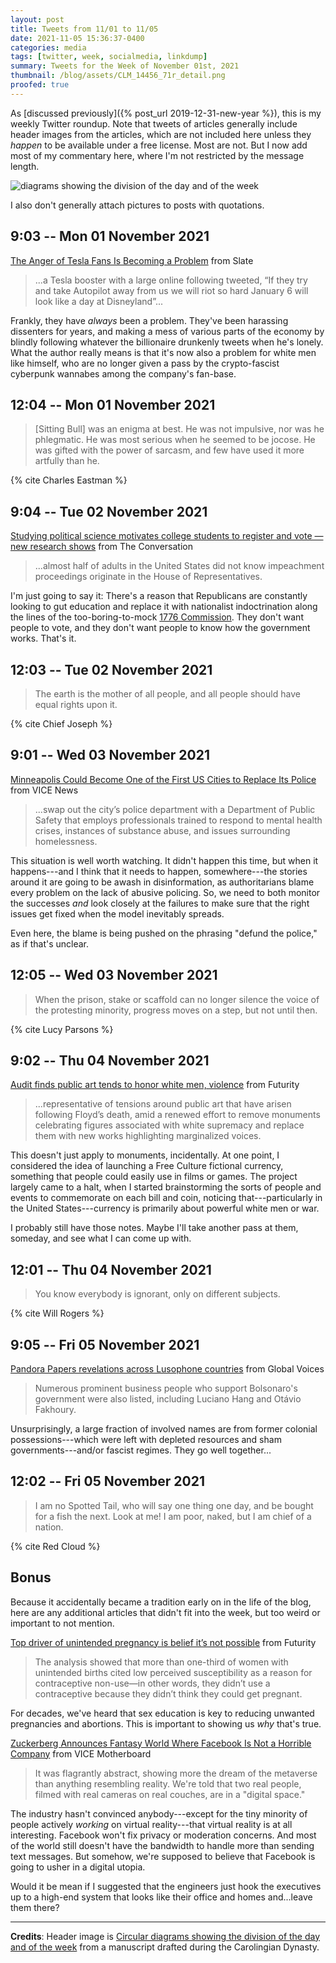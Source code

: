 ```yaml
---
layout: post
title: Tweets from 11/01 to 11/05
date: 2021-11-05 15:36:37-0400
categories: media
tags: [twitter, week, socialmedia, linkdump]
summary: Tweets for the Week of November 01st, 2021
thumbnail: /blog/assets/CLM_14456_71r_detail.png
proofed: true
---
```


As [discussed previously]({% post_url 2019-12-31-new-year %}), this is my weekly Twitter roundup.  Note that tweets of articles generally include header images from the articles, which are not included here unless they *happen* to be available under a free license.  Most are not.  But I now add most of my commentary here, where I'm not restricted by the message length.

![diagrams showing the division of the day and of the week](/blog/assets/CLM_14456_71r_detail.png "diagrams showing the division of the day and of the week")

I also don't generally attach pictures to posts with quotations.

## 9:03 -- Mon 01 November 2021

[<i class="fab fa-twitter-square"></i>](https://twitter.com/jcolag/status/1455158431938134016) [The Anger of Tesla Fans Is Becoming a Problem](https://slate.com/technology/2021/10/tesla-missy-cummings-nhtsa-elon-musk.html) from Slate

 > ...a Tesla booster with a large online following tweeted, “If they try and take Autopilot away from us we will riot so hard January 6 will look like a day at Disneyland”...

Frankly, they have *always* been a problem.  They've been harassing dissenters for years, and making a mess of various parts of the economy by blindly following whatever the billionaire drunkenly tweets when he's lonely.  What the author really means is that it's now also a problem for white men like himself, who are no longer given a pass by the crypto-fascist cyberpunk wannabes among the company's fan-base.

## 12:04 -- Mon 01 November 2021

[<i class="fab fa-twitter-square"></i>](https://twitter.com/jcolag/status/1455203981945294855)

 > [Sitting Bull] was an enigma at best. He was not impulsive, nor was he phlegmatic. He was most serious when he seemed to be jocose. He was gifted with the power of sarcasm, and few have used it more artfully than he.

{% cite Charles Eastman %}

## 9:04 -- Tue 02 November 2021

[<i class="fab fa-twitter-square"></i>](https://twitter.com/jcolag/status/1455521071311040512) [Studying political science motivates college students to register and vote — new research shows](https://theconversation.com/studying-political-science-motivates-college-students-to-register-and-vote-new-research-shows-168440) from The Conversation

 > ...almost half of adults in the United States did not know impeachment proceedings originate in the House of Representatives.

I'm just going to say it:  There's a reason that Republicans are constantly looking to gut education and replace it with nationalist indoctrination along the lines of the too-boring-to-mock [1776 Commission](https://en.wikipedia.org/wiki/1776_Commission).  They don't want people to vote, and they don't want people to know how the government works.  That's it.

## 12:03 -- Tue 02 November 2021

[<i class="fab fa-twitter-square"></i>](https://twitter.com/jcolag/status/1455566118240722949)

 > The earth is the mother of all people, and all people should have equal rights upon it.

{% cite Chief Joseph %}

## 9:01 -- Wed 03 November 2021

[<i class="fab fa-twitter-square"></i>](https://twitter.com/jcolag/status/1455882704285683717) [Minneapolis Could Become One of the First US Cities to Replace Its Police](https://www.vice.com/en/article/4awy3w/minneapolis-voting-on-replacing-police) from VICE News

 > ...swap out the city’s police department with a Department of Public Safety that employs professionals trained to respond to mental health crises, instances of substance abuse, and issues surrounding homelessness.

This situation is well worth watching.  It didn't happen this time, but when it happens---and I think that it needs to happen, somewhere---the stories around it are going to be awash in disinformation, as authoritarians blame every problem on the lack of abusive policing.  So, we need to both monitor the successes *and* look closely at the failures to make sure that the right issues get fixed when the model inevitably spreads.

Even here, the blame is being pushed on the phrasing "defund the police," as if that's unclear.

## 12:05 -- Wed 03 November 2021

[<i class="fab fa-twitter-square"></i>](https://twitter.com/jcolag/status/1455929009695453198)

 > When the prison, stake or scaffold can no longer silence the voice of the protesting minority, progress moves on a step, but not until then.

{% cite Lucy Parsons %}

## 9:02 -- Thu 04 November 2021

[<i class="fab fa-twitter-square"></i>](https://twitter.com/jcolag/status/1456245343784513536) [Audit finds public art tends to honor white men, violence](https://www.futurity.org/monuments-public-art-trends-2646942-2/) from Futurity

 > ...representative of tensions around public art that have arisen following Floyd’s death, amid a renewed effort to remove monuments celebrating figures associated with white supremacy and replace them with new works highlighting marginalized voices.

This doesn't just apply to monuments, incidentally.  At one point, I considered the idea of launching a Free Culture fictional currency, something that people could easily use in films or games.  The project largely came to a halt, when I started brainstorming the sorts of people and events to commemorate on each bill and coin, noticing that---particularly in the United States---currency is primarily about powerful white men or war.

I probably still have those notes.  Maybe I'll take another pass at them, someday, and see what I can come up with.

## 12:01 -- Thu 04 November 2021

[<i class="fab fa-twitter-square"></i>](https://twitter.com/jcolag/status/1456290390567313410)

 > You know everybody is ignorant, only on different subjects.

{% cite Will Rogers %}

## 9:05 -- Fri 05 November 2021

[<i class="fab fa-twitter-square"></i>](https://twitter.com/jcolag/status/1456608486624739335) [Pandora Papers revelations across Lusophone countries](https://globalvoices.org/2021/10/26/pandora-papers-revelations-across-lusophone-countries/) from Global Voices

 > Numerous prominent business people who support Bolsonaro's government were also listed, including Luciano Hang and Otávio Fakhoury.

Unsurprisingly, a large fraction of involved names are from former colonial possessions---which were left with depleted resources and sham governments---and/or fascist regimes.  They go well together...

## 12:02 -- Fri 05 November 2021

[<i class="fab fa-twitter-square"></i>](https://twitter.com/jcolag/status/1456653030170918913)

 > I am no Spotted Tail, who will say one thing one day, and be bought for a fish the next. Look at me! I am poor, naked, but I am chief of a nation.

{% cite Red Cloud %}

## Bonus

Because it accidentally became a tradition early on in the life of the blog, here are any additional articles that didn't fit into the week, but too weird or important to not mention.

<i class="fas fa-square"></i> [Top driver of unintended pregnancy is belief it’s not possible](https://www.futurity.org/unintended-pregnancy-2646612-2/) from Futurity

 > The analysis showed that more than one-third of women with unintended births cited low perceived susceptibility as a reason for contraceptive non-use—in other words, they didn’t use a contraceptive because they didn’t think they could get pregnant.

For decades, we've heard that sex education is key to reducing unwanted pregnancies and abortions.  This is important to showing us *why* that's true.

<i class="fas fa-square"></i> [Zuckerberg Announces Fantasy World Where Facebook Is Not a Horrible Company](https://www.vice.com/en/article/qjb485/zuckerberg-facebook-new-name-meta-metaverse-presentation) from VICE Motherboard

 > It was flagrantly abstract, showing more the dream of the metaverse than anything resembling reality. We're told that two real people, filmed with real cameras on real couches, are in a "digital space."

The industry hasn't convinced anybody---except for the tiny minority of people actively *working* on virtual reality---that virtual reality is at all interesting.  Facebook won't fix privacy or moderation concerns.  And most of the world still doesn't have the bandwidth to handle more than sending text messages.  But somehow, we're supposed to believe that Facebook is going to usher in a digital utopia.

Would it be mean if I suggested that the engineers just hook the executives up to a high-end system that looks like their office and homes and...leave them there?

* * *

**Credits**:  Header image is [Circular diagrams showing the division of the day and of the week](https://commons.wikimedia.org/wiki/File:CLM_14456_71r_detail.jpg) from a manuscript drafted during the Carolingian Dynasty.
